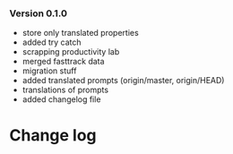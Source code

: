 ### Version 0.1.0
- store only translated properties
- added try catch
- scrapping productivity lab
- merged fasttrack data
- migration stuff
- added translated prompts (origin/master, origin/HEAD)
- translations of prompts
- added changelog file

# Change log